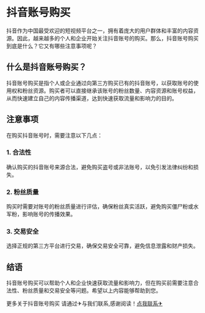 # 抖音账号购买

抖音作为中国最受欢迎的短视频平台之一，拥有着庞大的用户群体和丰富的内容资源。因此，越来越多的个人和企业开始关注抖音账号的购买。那么，抖音账号购买到底是什么？它又有哪些注意事项呢？

## 什么是抖音账号购买？

抖音账号购买是指个人或企业通过向第三方购买已有的抖音账号，以获取账号的使用权和粉丝资源。购买者可以直接继承该账号的粉丝数量、内容资源和账号权益，从而快速建立自己的内容传播渠道，达到快速获取流量和影响力的目的。

## 注意事项

在购买抖音账号时，需要注意以下几点：

### 1. 合法性

确认购买的抖音账号来源合法，避免购买盗号或非法账号，以免引发法律纠纷和损失。

### 2. 粉丝质量

购买时需要对账号的粉丝质量进行评估，确保粉丝真实活跃，避免购买僵尸粉或水军粉，影响账号的传播效果。

### 3. 交易安全

选择正规的第三方平台进行交易，确保交易安全可靠，避免信息泄露和财产损失。

## 结语

抖音账号购买可以帮助个人和企业快速获取流量和影响力，但在购买前需要注意合法性、粉丝质量和交易安全等问题。希望以上内容能够帮助到您。

更多关于抖音账号购买 请通过✈与我们联系,感谢阅读！[点我联系✈](https://chat.G208.com)